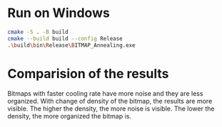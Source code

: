 # Run on Windows
```bash
cmake -S . -B build
cmake --build build --config Release
.\build\bin\Release\BITMAP_Annealing.exe
```

# Comparision of the results
Bitmaps with faster cooling rate have more noise and they are less organized. With change of density of the bitmap, the results are more visible. The higher the density, the more noise is visible. The lower the density, the more organized the bitmap is. 